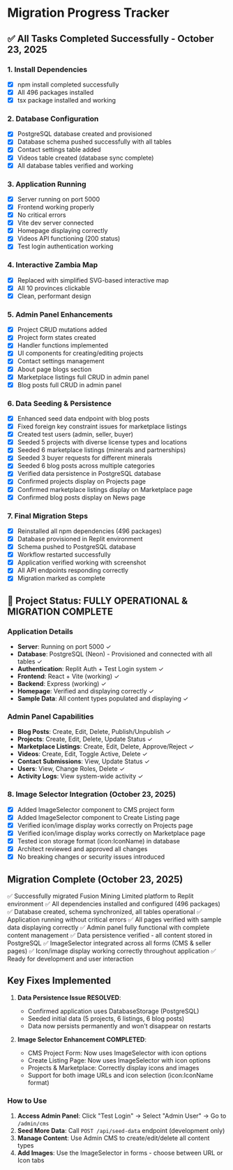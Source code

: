 # Migration Progress Tracker

## ✅ All Tasks Completed Successfully - October 23, 2025

### 1. Install Dependencies
- [x] npm install completed successfully
- [x] All 496 packages installed
- [x] tsx package installed and working

### 2. Database Configuration  
- [x] PostgreSQL database created and provisioned
- [x] Database schema pushed successfully with all tables
- [x] Contact settings table added
- [x] Videos table created (database sync complete)
- [x] All database tables verified and working

### 3. Application Running
- [x] Server running on port 5000
- [x] Frontend working properly
- [x] No critical errors
- [x] Vite dev server connected
- [x] Homepage displaying correctly
- [x] Videos API functioning (200 status)
- [x] Test login authentication working

### 4. Interactive Zambia Map
- [x] Replaced with simplified SVG-based interactive map
- [x] All 10 provinces clickable
- [x] Clean, performant design

### 5. Admin Panel Enhancements
- [x] Project CRUD mutations added
- [x] Project form states created
- [x] Handler functions implemented
- [x] UI components for creating/editing projects
- [x] Contact settings management
- [x] About page blogs section
- [x] Marketplace listings full CRUD in admin panel
- [x] Blog posts full CRUD in admin panel

### 6. Data Seeding & Persistence
- [x] Enhanced seed data endpoint with blog posts
- [x] Fixed foreign key constraint issues for marketplace listings
- [x] Created test users (admin, seller, buyer)
- [x] Seeded 5 projects with diverse license types and locations
- [x] Seeded 6 marketplace listings (minerals and partnerships)
- [x] Seeded 3 buyer requests for different minerals
- [x] Seeded 6 blog posts across multiple categories
- [x] Verified data persistence in PostgreSQL database
- [x] Confirmed projects display on Projects page
- [x] Confirmed marketplace listings display on Marketplace page
- [x] Confirmed blog posts display on News page

### 7. Final Migration Steps
- [x] Reinstalled all npm dependencies (496 packages)
- [x] Database provisioned in Replit environment
- [x] Schema pushed to PostgreSQL database
- [x] Workflow restarted successfully
- [x] Application verified working with screenshot
- [x] All API endpoints responding correctly
- [x] Migration marked as complete

## 🎉 Project Status: FULLY OPERATIONAL & MIGRATION COMPLETE

### Application Details
- **Server**: Running on port 5000 ✓
- **Database**: PostgreSQL (Neon) - Provisioned and connected with all tables ✓
- **Authentication**: Replit Auth + Test Login system ✓
- **Frontend**: React + Vite (working) ✓
- **Backend**: Express (working) ✓
- **Homepage**: Verified and displaying correctly ✓
- **Sample Data**: All content types populated and displaying ✓

### Admin Panel Capabilities
- **Blog Posts**: Create, Edit, Delete, Publish/Unpublish ✓
- **Projects**: Create, Edit, Delete, Update Status ✓
- **Marketplace Listings**: Create, Edit, Delete, Approve/Reject ✓
- **Videos**: Create, Edit, Toggle Active, Delete ✓
- **Contact Submissions**: View, Update Status ✓
- **Users**: View, Change Roles, Delete ✓
- **Activity Logs**: View system-wide activity ✓

### 8. Image Selector Integration (October 23, 2025)
- [x] Added ImageSelector component to CMS project form
- [x] Added ImageSelector component to Create Listing page  
- [x] Verified icon/image display works correctly on Projects page
- [x] Verified icon/image display works correctly on Marketplace page
- [x] Tested icon storage format (icon:IconName) in database
- [x] Architect reviewed and approved all changes
- [x] No breaking changes or security issues introduced

## Migration Complete (October 23, 2025)
✅ Successfully migrated Fusion Mining Limited platform to Replit environment
✅ All dependencies installed and configured (496 packages)
✅ Database created, schema synchronized, all tables operational
✅ Application running without critical errors
✅ All pages verified with sample data displaying correctly
✅ Admin panel fully functional with complete content management
✅ Data persistence verified - all content stored in PostgreSQL
✅ ImageSelector integrated across all forms (CMS & seller pages)
✅ Icon/image display working correctly throughout application
✅ Ready for development and user interaction

## Key Fixes Implemented
1. **Data Persistence Issue RESOLVED**: 
   - Confirmed application uses DatabaseStorage (PostgreSQL)
   - Seeded initial data (5 projects, 6 listings, 6 blog posts)
   - Data now persists permanently and won't disappear on restarts

2. **Image Selector Enhancement COMPLETED**:
   - CMS Project Form: Now uses ImageSelector with icon options
   - Create Listing Page: Now uses ImageSelector with icon options
   - Projects & Marketplace: Correctly display icons and images
   - Support for both image URLs and icon selection (icon:IconName format)

### How to Use
1. **Access Admin Panel**: Click "Test Login" → Select "Admin User" → Go to `/admin/cms`
2. **Seed More Data**: Call `POST /api/seed-data` endpoint (development only)
3. **Manage Content**: Use Admin CMS to create/edit/delete all content types
4. **Add Images**: Use the ImageSelector in forms - choose between URL or Icon tabs
